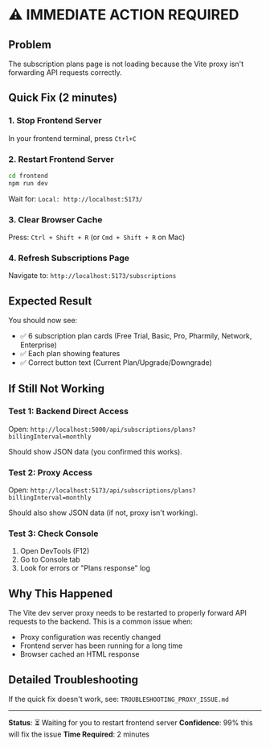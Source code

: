 # ⚠️ IMMEDIATE ACTION REQUIRED

## Problem
The subscription plans page is not loading because the Vite proxy isn't forwarding API requests correctly.

## Quick Fix (2 minutes)

### 1. Stop Frontend Server
In your frontend terminal, press `Ctrl+C`

### 2. Restart Frontend Server
```bash
cd frontend
npm run dev
```

Wait for: `Local: http://localhost:5173/`

### 3. Clear Browser Cache
Press: `Ctrl + Shift + R` (or `Cmd + Shift + R` on Mac)

### 4. Refresh Subscriptions Page
Navigate to: `http://localhost:5173/subscriptions`

## Expected Result
You should now see:
- ✅ 6 subscription plan cards (Free Trial, Basic, Pro, Pharmily, Network, Enterprise)
- ✅ Each plan showing features
- ✅ Correct button text (Current Plan/Upgrade/Downgrade)

## If Still Not Working

### Test 1: Backend Direct Access
Open: `http://localhost:5000/api/subscriptions/plans?billingInterval=monthly`

Should show JSON data (you confirmed this works).

### Test 2: Proxy Access
Open: `http://localhost:5173/api/subscriptions/plans?billingInterval=monthly`

Should also show JSON data (if not, proxy isn't working).

### Test 3: Check Console
1. Open DevTools (F12)
2. Go to Console tab
3. Look for errors or "Plans response" log

## Why This Happened
The Vite dev server proxy needs to be restarted to properly forward API requests to the backend. This is a common issue when:
- Proxy configuration was recently changed
- Frontend server has been running for a long time
- Browser cached an HTML response

## Detailed Troubleshooting
If the quick fix doesn't work, see: `TROUBLESHOOTING_PROXY_ISSUE.md`

---

**Status**: ⏳ Waiting for you to restart frontend server
**Confidence**: 99% this will fix the issue
**Time Required**: 2 minutes

